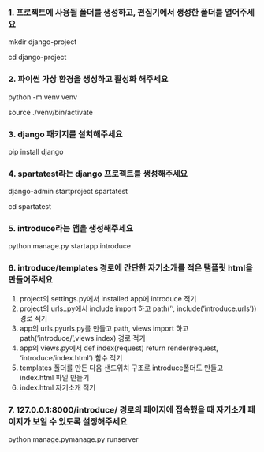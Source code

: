 ### 1. 프로젝트에 사용될 폴더를 생성하고, 편집기에서 생성한 폴더를 열어주세요

mkdir django-project

cd django-project

### 2. 파이썬 가상 환경을 생성하고 활성화 해주세요

python -m venv venv

source ./venv/bin/activate

### 3. django 패키지를 설치해주세요

pip install django

### 4. spartatest라는 django 프로젝트를 생성해주세요

django-admin startproject spartatest

cd spartatest

### 5. introduce라는 앱을 생성해주세요

python manage.py startapp introduce

### 6. introduce/templates 경로에 간단한 자기소개를 적은 탬플릿 html을 만들어주세요

1. project의 settings.py에서 installed app에 introduce 적기
2. project의 urls..py에서 include import 하고 path(’’, include(’introduce.urls’)) 경로 적기
3. app의 urls.pyurls.py를 만들고 path, views import 하고 path(’introduce/’,views.index) 경로 적기
4. app의 views.py에서 def index(request) return render(request, ‘introduce/index.html’) 함수 적기
5. templates 폴더를 만든 다음 샌드위치 구조로 introduce폴더도 만들고 index.html 파일 만들기
6. index.html 자기소개 적기

### 7. 127.0.0.1:8000/introduce/ 경로의 페이지에 접속했을 때 자기소개 페이지가 보일 수 있도록 설정해주세요

python manage.pymanage.py runserver